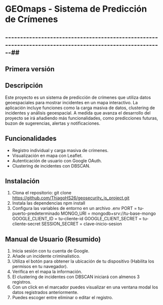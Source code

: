 # GEOmaps - Sistema de Predicción de Crímenes

## --------------------------------------------------------------------------------------------------------##

## Primera versión

## Descripción
Este proyecto es un sistema de predicción de crímenes que utiliza datos geoespaciales para mostrar incidentes en un mapa interactivo. La aplicación incluye funciones como la carga masiva de datos, clustering de incidentes y análisis geoespacial. A medida que avanza el desarrollo del proyecto se irá añadiendo más funcionalidades, como predicciones futuras, buzon de sugerencias, alertas y notificaciones.

## Funcionalidades
- Registro individual y carga masiva de crímenes.
- Visualización en mapa con Leaflet.
- Autenticación de usuario con Google OAuth.
- Clustering de incidentes con DBSCAN.

## Instalación
1. Clona el repositorio:
   git clone https://github.com/ThiagoHS26/geosecurity_js_project.git
2. Instala las dependencias
    npm install
3. Configura las variables de entorno en un archivo .env
    PORT = tu-puerto-predeterminado
    MONGO_URI = mongodb+srv://tu-base-mongo
    GOOGLE_CLIENT_ID = tu-cliente-id
    GOOGLE_CLIENT_SECRET = tu-cliente-secret
    SESSION_SECRET = clave-inicio-sesion

## Manual de Usuario (Resumido)
1.  Inicia sesión con tu cuenta de Google.
2.  Añade un incidente criminalistico.
3.  Utiliza el botón para obtener la ubicación de tu dispositivo (Habilita los permisos en tu navegador).
4.  Verifica en el mapa la información.
5.  El clustering de incidentes con DBSCAN iniciará con almenos 3 registros.
6.  Con un click en el marcador puedes visualizar en una ventana modal los datos registrados anteriormente.
7.  Puedes escoger entre eliminar o editar el registro.